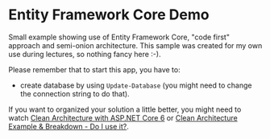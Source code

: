 # Entity Framework Core Demo

Small example showing use of Entity Framework Core, "code first" approach and semi-onion architecture. This sample was created for my own use during lectures, so nothing fancy here :-).

Please remember that to start this app, you have to:

- create database by using `Update-Database` (you might need to change the connection string to do that).

If you want to organized your solution a little better, you might need to watch [Clean Architecture with ASP.NET Core 6](https://youtu.be/lkmvnjypENw) or [Clean Architecture Example & Breakdown - Do I use it?](https://youtu.be/Ys_W6MyWOCw).
